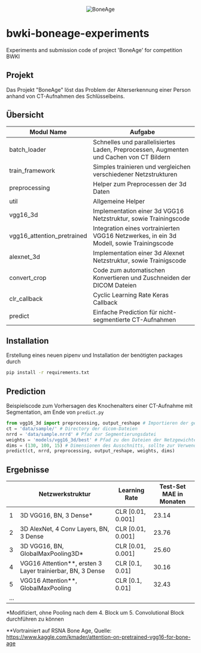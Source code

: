 <p align="center"><img src="https://raw.githubusercontent.com/leonvol/bwki-boneage-experiments/main/imgs/logo.png" alt="BoneAge"></p>

# bwki-boneage-experiments
Experiments and submission code of project 'BoneAge' for competition BWKI

## Projekt
Das Projekt "BoneAge" löst das Problem der Alterserkennung einer Person anhand von CT-Aufnahmen des Schlüsselbeins.

## Übersicht
| Modul Name                 | Aufgabe                                                                                           |
|----------------------------|---------------------------------------------------------------------------------------------------|
| batch_loader               | Schnelles und parallelisiertes Laden, Preprocessen, Augmenten und Cachen von CT Bildern           |
| train_framework            | Simples trainieren und vergleichen verschiedener Netzstrukturen                                   |
| preprocessing              | Helper zum Preprocessen der 3d Daten                                                              |
| util                       | Allgemeine Helper                                                                                 |
| vgg16_3d                   | Implementation einer 3d VGG16 Netzstruktur, sowie Trainingscode                                   |
| vgg16_attention_pretrained | Integration eines vortrainierten VGG16 Netzwerkes, in ein 3d Modell, sowie Trainingscode          |
| alexnet_3d                 | Implementation einer 3d Alexnet Netzstruktur, sowie Trainigscode                                  |
| convert_crop               | Code zum automatischen Konvertieren und Zuschneiden der DICOM Dateien                             |
| clr_callback               | Cyclic Learning Rate Keras Callback                                                               |
| predict                    | Einfache Prediction für nicht-segmentierte CT-Aufnahmen                                           |

## Installation 
Erstellung eines neuen pipenv und Installation der benötigten packages durch
```bash
pip install -r requirements.txt
```

## Prediction
Beispielscode zum Vorhersagen des Knochenalters einer CT-Aufnahme mit Segmentation, am Ende von `predict.py`
```python
from vgg16_3d import preprocessing, output_reshape # Importieren der gewünschten Netzstruktur und der zugehörigen Funktionen
ct = 'data/sample/' # Directory der dicom-Dateien
nrrd = 'data/sample.nrrd' # Pfad zur Segmentierungsdatei
weights = 'models/vgg16_3d/best' # Pfad zu den Dateien der Netzgewichte
dims = (130, 100, 15) # Dimensionen des Ausschnitts, sollte zur Verwendung mit dem vortrainierten Modellen (130, 100, 15) sein
predict(ct, nrrd, preprocessing, output_reshape, weights, dims)
```

## Ergebnisse
|   | Netzwerkstruktur                                           | Learning Rate     | Test-Set MAE in Monaten |
|---|------------------------------------------------------------|-------------------|-------------------------|
| 1 | 3D VGG16, BN, 3 Dense*                                     | CLR [0.01, 0.001] | 23.14                   |
| 2 | 3D AlexNet, 4 Conv Layers, BN, 3 Dense                     | CLR [0.01, 0.001] | 23.76                   |
| 3 | 3D VGG16, BN, GlobalMaxPooling3D*                          | CLR [0.01, 0.001] | 25.60                   |
| 4 | VGG16 Attention**, ersten 3 Layer trainierbar, BN, 3 Dense | CLR [0.1, 0.01]   | 30.16                   |
| 5 | VGG16 Attention**, GlobalMaxPooling                        | CLR [0.1, 0.01]   | 32.43                   |
| ...                                                                                                          |

*Modifiziert, ohne Pooling nach dem 4. Block um 5. Convolutional Block durchführen zu können

**Vortrainiert auf RSNA Bone Age, Quelle: https://www.kaggle.com/kmader/attention-on-pretrained-vgg16-for-bone-age
